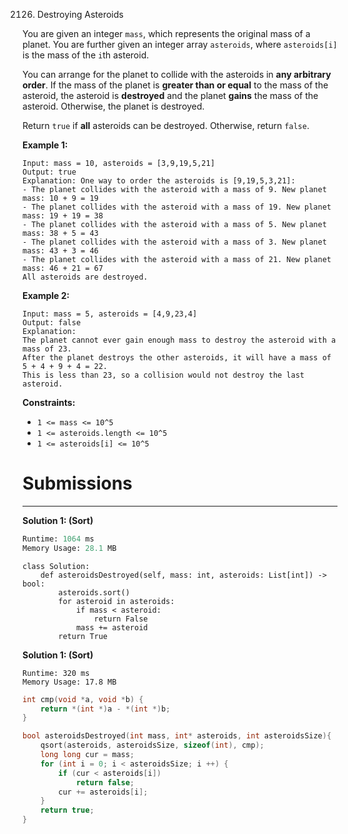 2126. Destroying Asteroids

You are given an integer `mass`, which represents the original mass of a planet. You are further given an integer array `asteroids`, where `asteroids[i]` is the mass of the `i`th asteroid.

You can arrange for the planet to collide with the asteroids in **any arbitrary order**. If the mass of the planet is **greater than or equal** to the mass of the asteroid, the asteroid is **destroyed** and the planet **gains** the mass of the asteroid. Otherwise, the planet is destroyed.

Return `true` if **all** asteroids can be destroyed. Otherwise, return `false`.

 

**Example 1:**
```
Input: mass = 10, asteroids = [3,9,19,5,21]
Output: true
Explanation: One way to order the asteroids is [9,19,5,3,21]:
- The planet collides with the asteroid with a mass of 9. New planet mass: 10 + 9 = 19
- The planet collides with the asteroid with a mass of 19. New planet mass: 19 + 19 = 38
- The planet collides with the asteroid with a mass of 5. New planet mass: 38 + 5 = 43
- The planet collides with the asteroid with a mass of 3. New planet mass: 43 + 3 = 46
- The planet collides with the asteroid with a mass of 21. New planet mass: 46 + 21 = 67
All asteroids are destroyed.
```

**Example 2:**
```
Input: mass = 5, asteroids = [4,9,23,4]
Output: false
Explanation: 
The planet cannot ever gain enough mass to destroy the asteroid with a mass of 23.
After the planet destroys the other asteroids, it will have a mass of 5 + 4 + 9 + 4 = 22.
This is less than 23, so a collision would not destroy the last asteroid.
```

**Constraints:**

* `1 <= mass <= 10^5`
* `1 <= asteroids.length <= 10^5`
* `1 <= asteroids[i] <= 10^5`

# Submissions
---
**Solution 1: (Sort)**
```python
Runtime: 1064 ms
Memory Usage: 28.1 MB
```
```
class Solution:
    def asteroidsDestroyed(self, mass: int, asteroids: List[int]) -> bool:
        asteroids.sort()
        for asteroid in asteroids:
            if mass < asteroid:
                return False
            mass += asteroid
        return True
```

**Solution 1: (Sort)**
```
Runtime: 320 ms
Memory Usage: 17.8 MB
```
```c
int cmp(void *a, void *b) {
    return *(int *)a - *(int *)b;
}

bool asteroidsDestroyed(int mass, int* asteroids, int asteroidsSize){
    qsort(asteroids, asteroidsSize, sizeof(int), cmp);
    long long cur = mass;
    for (int i = 0; i < asteroidsSize; i ++) {
        if (cur < asteroids[i])
            return false;
        cur += asteroids[i];
    }
    return true;
}
```
